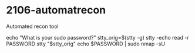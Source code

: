 # 2106-automatrecon
Automated recon tool


echo "What is your sudo password?"
stty_orig=$(stty -g)
stty -echo
read -r PASSWORD
stty "$stty_orig"
echo $PASSWORD | sudo nmap -sU
